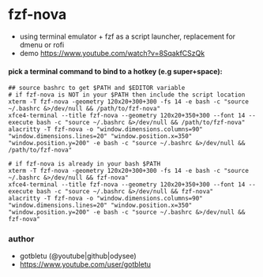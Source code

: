 # fzf-nova
- using terminal emulator + fzf as a script launcher, replacement for dmenu or rofi
- demo https://www.youtube.com/watch?v=8SqakfCSzQk

#### pick a terminal command to bind to a hotkey (e.g super+space):
    
    ## source bashrc to get $PATH and $EDITOR variable
    # if fzf-nova is NOT in your $PATH then include the script location
    xterm -T fzf-nova -geometry 120x20+300+300 -fs 14 -e bash -c "source ~/.bashrc &>/dev/null && /path/to/fzf-nova"
    xfce4-terminal --title fzf-nova --geometry 120x20+350+300 --font 14 --execute bash -c "source ~/.bashrc &>/dev/null && /path/to/fzf-nova"
    alacritty -T fzf-nova -o "window.dimensions.columns=90" "window.dimensions.lines=20" "window.position.x=350" "window.position.y=200" -e bash -c "source ~/.bashrc &>/dev/null && /path/to/fzf-nova"
    
    # if fzf-nova is already in your bash $PATH
    xterm -T fzf-nova -geometry 120x20+300+300 -fs 14 -e bash -c "source ~/.bashrc &>/dev/null && fzf-nova"
    xfce4-terminal --title fzf-nova --geometry 120x20+350+300 --font 14 --execute bash -c "source ~/.bashrc &>/dev/null && fzf-nova"
    alacritty -T fzf-nova -o "window.dimensions.columns=90" "window.dimensions.lines=20" "window.position.x=350" "window.position.y=200" -e bash -c "source ~/.bashrc &>/dev/null && fzf-nova"


### author
- gotbletu (@youtube|github|odysee)
- https://www.youtube.com/user/gotbletu

